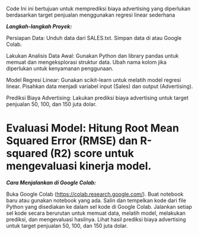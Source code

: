 Code Ini ini bertujuan untuk memprediksi biaya advertising yang diperlukan berdasarkan target penjualan menggunakan regresi linear sederhana

***Langkah-langkah Proyek:***

Persiapan Data:
Unduh data dari SALES.txt.
Simpan data di atau Google Colab.

Lakukan Analisis Data Awal:
Gunakan Python dan library pandas untuk memuat dan mengeksplorasi struktur data.
Ubah nama kolom jika diperlukan untuk kenyamanan penggunaan.

Model Regresi Linear:
Gunakan scikit-learn untuk melatih model regresi linear.
Pisahkan data menjadi variabel input (Sales) dan output (Advertising).

Prediksi Biaya Advertising:
Lakukan prediksi biaya advertising untuk target penjualan 50, 100, dan 150 juta dolar.

Evaluasi Model:
Hitung Root Mean Squared Error (RMSE) dan R-squared (R2) score untuk mengevaluasi kinerja model.
=================================================================================
***Cara Menjalankan di Google Colab:***

Buka Google Colab (https://colab.research.google.com/).
Buat notebook baru atau gunakan notebook yang ada.
Salin dan tempelkan kode dari file Python yang disediakan ke dalam sel kode di Google Colab.
Jalankan setiap sel kode secara berurutan untuk memuat data, melatih model, melakukan prediksi, dan mengevaluasi hasilnya.
Lihat hasil prediksi biaya advertising untuk target penjualan 50, 100, dan 150 juta dolar.
